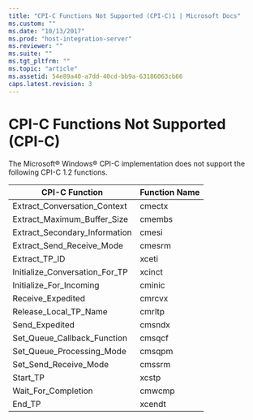 ```yaml
---
title: "CPI-C Functions Not Supported (CPI-C)1 | Microsoft Docs"
ms.custom: ""
ms.date: "10/13/2017"
ms.prod: "host-integration-server"
ms.reviewer: ""
ms.suite: ""
ms.tgt_pltfrm: ""
ms.topic: "article"
ms.assetid: 54e89a40-a7dd-40cd-bb9a-63186063cb66
caps.latest.revision: 3
---
```

# CPI-C Functions Not Supported (CPI-C)
The Microsoft® Windows® CPI-C implementation does not support the following CPI-C 1.2 functions.  
  
|CPI-C Function|Function Name|  
|---------------------|-------------------|  
|Extract_Conversation_Context|cmectx|  
|Extract_Maximum_Buffer_Size|cmembs|  
|Extract_Secondary_Information|cmesi|  
|Extract_Send_Receive_Mode|cmesrm|  
|Extract_TP_ID|xceti|  
|Initialize_Conversation_For_TP|xcinct|  
|Initialize_For_Incoming|cminic|  
|Receive_Expedited|cmrcvx|  
|Release_Local_TP_Name|cmrltp|  
|Send_Expedited|cmsndx|  
|Set_Queue_Callback_Function|cmsqcf|  
|Set_Queue_Processing_Mode|cmsqpm|  
|Set_Send_Receive_Mode|cmssrm|  
|Start_TP|xcstp|  
|Wait_For_Completion|cmwcmp|  
|End_TP|xcendt|